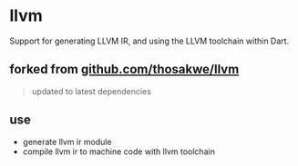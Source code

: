 # llvm
Support for generating LLVM IR, and using the LLVM toolchain
within Dart.

## forked from [github.com/thosakwe/llvm](https://github.com/thosakwe/llvm)

> updated to latest dependencies

## use
- generate llvm ir module
- compile llvm ir to machine code with llvm toolchain
